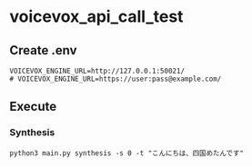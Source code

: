 # voicevox_api_call_test

## Create .env
```
VOICEVOX_ENGINE_URL=http://127.0.0.1:50021/
# VOICEVOX_ENGINE_URL=https://user:pass@example.com/
```

## Execute

### Synthesis

```shell
python3 main.py synthesis -s 0 -t "こんにちは、四国めたんです"
```

